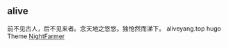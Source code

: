 ## alive
前不见古人，后不见来者。念天地之悠悠，独怆然而涕下。
aliveyang.top
hugo Theme [NightFarmer](https://github.com/NightFarmer/hugo-theme-yelee)
